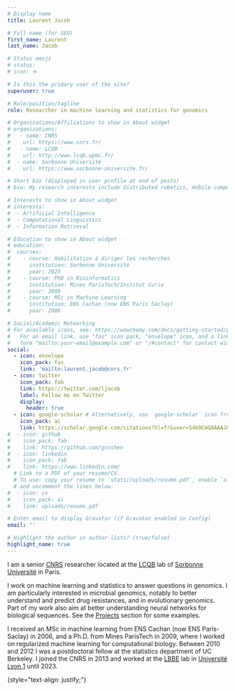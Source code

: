 ```yaml
---
# Display name
title: Laurent Jacob

# Full name (for SEO)
first_name: Laurent
last_name: Jacob

# Status emoji
# status:
# icon: ☕️

# Is this the primary user of the site?
superuser: true

# Role/position/tagline
role: Researcher in machine learning and statistics for genomics

# Organizations/Affiliations to show in About widget
# organizations:
#   - name: CNRS
#    url: https://www.cnrs.fr/
#   - name: LCQB
#    url: http://www.lcqb.upmc.fr/
#  - name: Sorbonne Université
#    url: https://www.sorbonne-universite.fr/

# Short bio (displayed in user profile at end of posts)
# bio: My research interests include distributed robotics, mobile computing and programmable matter.

# Interests to show in About widget
# interests:
#  - Artificial Intelligence
#  - Computational Linguistics
#  - Information Retrieval

# Education to show in About widget
# education:
#  courses:
#    - course: Habilitation à diriger les recherches
#      institution: Sorbonne Université
#      year: 2023
#    - course: PhD in Bioinformatics
#      institution: Mines ParisTech/Institut Curie
#      year: 2009
#    - course: MSc in Machine Learning
#      institution: ENS Cachan (now ENS Paris Saclay)
#      year: 2006

# Social/Academic Networking
# For available icons, see: https://wowchemy.com/docs/getting-started/page-builder/#icons
#   For an email link, use "fas" icon pack, "envelope" icon, and a link in the
#   form "mailto:your-email@example.com" or "/#contact" for contact widget.
social:
  - icon: envelope
    icon_pack: fas
    link: 'mailto:laurent.jacob@cnrs.fr'
  - icon: twitter
    icon_pack: fab
    link: https://twitter.com/ljacob
    label: Follow me on Twitter
    display:
      header: true
  - icon: google-scholar # Alternatively, use `google-scholar` icon from `ai` icon pack
    icon_pack: ai
    link: https://scholar.google.com/citations?hl=fr&user=54bOCmQAAAAJ&view_op=list_works&sortby=pubdate
#  - icon: github
#    icon_pack: fab
#    link: https://github.com/gcushen
#  - icon: linkedin
#    icon_pack: fab
#    link: https://www.linkedin.com/
  # Link to a PDF of your resume/CV.
  # To use: copy your resume to `static/uploads/resume.pdf`, enable `ai` icons in `params.yaml`,
  # and uncomment the lines below.
#  - icon: cv
#    icon_pack: ai
#    link: uploads/resume.pdf

# Enter email to display Gravatar (if Gravatar enabled in Config)
email: ''

# Highlight the author in author lists? (true/false)
highlight_name: true
---
```


I am a senior [CNRS](https://www.cnrs.fr/en) researcher located at
the [LCQB](http://www.lcqb.upmc.fr/) lab of [Sorbonne
Université](https://www.sorbonne-universite.fr/en) in Paris.

I work on machine learning and statistics to answer questions in
genomics. I am particularly interested in microbial genomics, notably
to better understand and predict drug resistances, and in evolutionary
genomics. Part of my work also aim at better understanding neural
networks for biological sequences. See the [Projects](/#projects)
section for some examples.

I received an MSc in machine learning from ENS Cachan (now ENS
Paris-Saclay) in 2006, and a Ph.D. from Mines ParisTech in 2009, where
I worked on regularized machine learning for computational
biology. Between 2010 and 2012 I was a postdoctoral fellow at the
statistics department of UC Berkeley. I joined the CNRS in 2013 and
worked at the [LBBE](https://lbbe.univ-lyon1.fr/en) lab in [Université
Lyon 1](https://www.univ-lyon1.fr/en) until 2023.

{style="text-align: justify;"}
